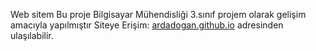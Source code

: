 Web sitem
Bu proje Bilgisayar Mühendisliği 3.sınıf projem olarak gelişim amacıyla yapılmıştır
Siteye Erişim: [ardadogan.github.io](https://ardadogan.github.io) adresinden ulaşılabilir.
